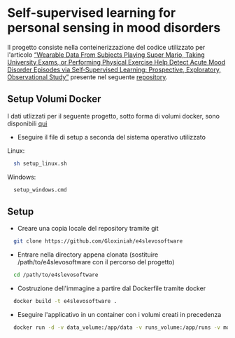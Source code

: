 # Self-supervised learning for personal sensing in mood disorders

Il progetto consiste nella conteinerizzazione del codice utilizzato per l'articolo [“Wearable Data From Subjects Playing Super Mario, Taking University Exams, or Performing Physical Exercise Help Detect Acute Mood Disorder Episodes via Self‑Supervised Learning: Prospective, Exploratory, Observational Study”](https://mhealth.jmir.org/2024/1/e55094) presente nel seguente [repository](https://github.com/april-tools/e4selflearning).



## Setup Volumi Docker

I dati utlizzati per il seguente progetto, sotto forma di volumi docker, sono disponibili [qui](https://unibari-my.sharepoint.com/:u:/g/personal/n_dalessandro9_studenti_uniba_it/EXizrflbzhxBlpMoFTb6usYBGryGbdnTTrdph0M1Tz_SOw?e=LB1AV4)

- Eseguire il file di setup a seconda del sistema operativo utilizzato

Linux:

```bash
  sh setup_linux.sh
  ```

Windows:

```bash
  setup_windows.cmd
  ```


## Setup 

- Creare una copia locale del repository tramite git

```bash
  git clone https://github.com/Gloxiniah/e4slevosoftware
  ```

- Entrare nella directory appena clonata (sostituire /path/to/e4slevosoftware con il percorso del progetto)

```bash
  cd /path/to/e4slevosoftware
  ```

- Costruzione dell'immagine a partire dal Dockerfile tramite docker

```bash
  docker build -t e4slevosoftware .
  ```

- Eseguire l'applicativo in un container con i volumi creati in precedenza

```bash
  docker run -d -v data_volume:/app/data -v runs_volume:/app/runs -v models_volume:/app/models --name e4slcontainer --shm-size=8g e4slevosoftware
  ```







